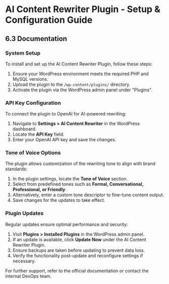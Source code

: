 # AI Content Rewriter Plugin - Setup & Configuration Guide

## 6.3 Documentation  

### System Setup  
To install and set up the AI Content Rewriter Plugin, follow these steps:  
1. Ensure your WordPress environment meets the required PHP and MySQL versions.  
2. Upload the plugin to the `/wp-content/plugins/` directory.  
3. Activate the plugin via the WordPress admin panel under "Plugins".  

### API Key Configuration  
To connect the plugin to OpenAI for AI-powered rewriting:  
1. Navigate to **Settings > AI Content Rewriter** in the WordPress dashboard.  
2. Locate the **API Key** field.  
3. Enter your OpenAI API key and save the changes.  

### Tone of Voice Options  
The plugin allows customization of the rewriting tone to align with brand standards:  
1. In the plugin settings, locate the **Tone of Voice** section.  
2. Select from predefined tones such as **Formal, Conversational, Professional, or Friendly**.  
3. Alternatively, enter a custom tone descriptor to fine-tune content output.  
4. Save changes for the updates to take effect.  

### Plugin Updates  
Regular updates ensure optimal performance and security:  
1. Visit **Plugins > Installed Plugins** in the WordPress admin panel.  
2. If an update is available, click **Update Now** under the AI Content Rewriter Plugin.  
3. Ensure backups are taken before updating to prevent data loss.  
4. Verify the functionality post-update and reconfigure settings if necessary.  

For further support, refer to the official documentation or contact the internal DevOps team.

